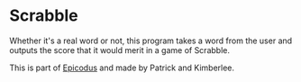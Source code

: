 # Scrabble

Whether it's a real word or not, this program takes a word from the user and outputs the score that it would merit in a game of Scrabble.

This is part of [Epicodus](http://epicodus.com) and made by Patrick and Kimberlee.
